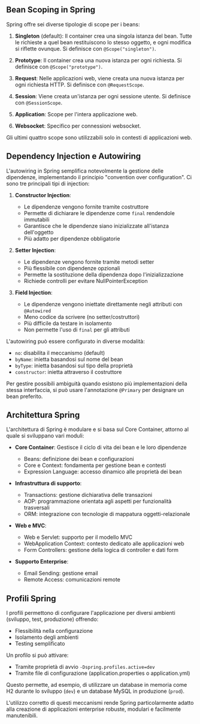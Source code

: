 

## Bean Scoping in Spring

Spring offre sei diverse tipologie di scope per i beans:

1. **Singleton** (default): Il container crea una singola istanza del bean. Tutte le richieste a quel bean restituiscono lo stesso oggetto, e ogni modifica si riflette ovunque. Si definisce con `@Scope("singleton")`.

2. **Prototype**: Il container crea una nuova istanza per ogni richiesta. Si definisce con `@Scope("prototype")`.

3. **Request**: Nelle applicazioni web, viene creata una nuova istanza per ogni richiesta HTTP. Si definisce con `@RequestScope`.

4. **Session**: Viene creata un'istanza per ogni sessione utente. Si definisce con `@SessionScope`.

5. **Application**: Scope per l'intera applicazione web.

6. **Websocket**: Specifico per connessioni websocket.

Gli ultimi quattro scope sono utilizzabili solo in contesti di applicazioni web.

## Dependency Injection e Autowiring

L'autowiring in Spring semplifica notevolmente la gestione delle dipendenze, implementando il principio "convention over configuration". Ci sono tre principali tipi di injection:

1. **Constructor Injection**: 
   - Le dipendenze vengono fornite tramite costruttore
   - Permette di dichiarare le dipendenze come `final` rendendole immutabili
   - Garantisce che le dipendenze siano inizializzate all'istanza dell'oggetto
   - Più adatto per dipendenze obbligatorie

2. **Setter Injection**:
   - Le dipendenze vengono fornite tramite metodi setter
   - Più flessibile con dipendenze opzionali
   - Permette la sostituzione della dipendenza dopo l'inizializzazione
   - Richiede controlli per evitare NullPointerException

3. **Field Injection**:
   - Le dipendenze vengono iniettate direttamente negli attributi con `@Autowired`
   - Meno codice da scrivere (no setter/costruttori)
   - Più difficile da testare in isolamento
   - Non permette l'uso di `final` per gli attributi

L'autowiring può essere configurato in diverse modalità:
- `no`: disabilita il meccanismo (default)
- `byName`: inietta basandosi sul nome del bean
- `byType`: inietta basandosi sul tipo della proprietà
- `constructor`: inietta attraverso il costruttore

Per gestire possibili ambiguità quando esistono più implementazioni della stessa interfaccia, si può usare l'annotazione `@Primary` per designare un bean preferito.

## Architettura Spring

L'architettura di Spring è modulare e si basa sul Core Container, attorno al quale si sviluppano vari moduli:

- **Core Container**: Gestisce il ciclo di vita dei bean e le loro dipendenze
  - Beans: definizione dei bean e configurazioni
  - Core e Context: fondamenta per gestione bean e contesti
  - Expression Language: accesso dinamico alle proprietà dei bean

- **Infrastruttura di supporto**:
  - Transactions: gestione dichiarativa delle transazioni
  - AOP: programmazione orientata agli aspetti per funzionalità trasversali
  - ORM: integrazione con tecnologie di mappatura oggetti-relazionale

- **Web e MVC**:
  - Web e Servlet: supporto per il modello MVC
  - WebApplication Context: contesto dedicato alle applicazioni web
  - Form Controllers: gestione della logica di controller e dati form

- **Supporto Enterprise**:
  - Email Sending: gestione email
  - Remote Access: comunicazioni remote

## Profili Spring

I profili permettono di configurare l'applicazione per diversi ambienti (sviluppo, test, produzione) offrendo:
- Flessibilità nella configurazione
- Isolamento degli ambienti
- Testing semplificato

Un profilo si può attivare:
- Tramite proprietà di avvio `-Dspring.profiles.active=dev`
- Tramite file di configurazione (application.properties o application.yml)

Questo permette, ad esempio, di utilizzare un database in memoria come H2 durante lo sviluppo (`dev`) e un database MySQL in produzione (`prod`).

L'utilizzo corretto di questi meccanismi rende Spring particolarmente adatto alla creazione di applicazioni enterprise robuste, modulari e facilmente manutenibili.